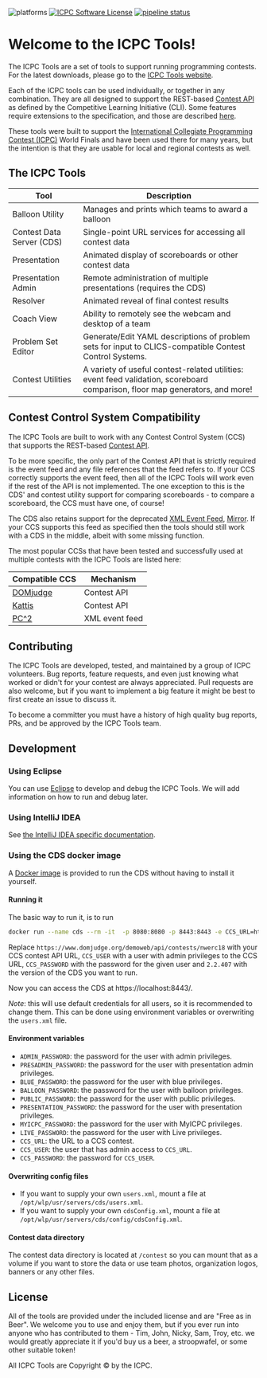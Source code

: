 ![platforms](https://img.shields.io/badge/platforms-macos|linux|windows-lightgrey.svg)
[![ICPC Software License](https://img.shields.io/badge/license-ICPC%20Software%20License-brightgreen.svg)](https://github.com/icpctools/icpctools/blob/main/LICENSE)
[![pipeline status](https://gitlab.com/icpctools/icpctools/badges/main/pipeline.svg)](https://gitlab.com/icpctools/icpctools/commits/main)

Welcome to the ICPC Tools!
==========================

The ICPC Tools are a set of tools to support running programming contests. For the latest downloads, please go to the [ICPC Tools website](https://tools.icpc.global).

Each of the ICPC tools can be used individually, or together in any combination. They are all designed to support
the REST-based [Contest API](https://ccs-specs.icpc.io/2021-11/contest_api) as defined by the Competitive Learning Initiative (CLI).
Some features require extensions to the specification, and those are described [here](doc/spec-extensions.md).

These tools were built to support the
[International Collegiate Programming Contest (ICPC)](https://icpc.global) World Finals and have been used there for many years, but
the intention is that they are usable for local and regional contests as well.

## The ICPC Tools

Tool | Description
--- | ---
Balloon Utility | Manages and prints which teams to award a balloon
Contest Data Server (CDS) | Single-point URL services for accessing all contest data
Presentation | Animated display of scoreboards or other contest data
Presentation Admin | Remote administration of multiple presentations (requires the CDS)
Resolver | Animated reveal of final contest results
Coach View | Ability to remotely see the webcam and desktop of a team
Problem Set Editor | Generate/Edit YAML descriptions of problem sets for input to CLICS-compatible Contest Control Systems.
Contest Utilities | A variety of useful contest-related utilities: event feed validation, scoreboard comparison, floor map generators, and more!

## Contest Control System Compatibility

The ICPC Tools are built to work with any Contest Control System (CCS) that supports the REST-based [Contest API](https://ccs-specs.icpc.io/2021-11/contest_api).

To be more specific, the only part of the Contest API that is strictly required is the event feed and any file
references that the feed refers to. If your CCS correctly supports the event feed, then all of the ICPC Tools will
work even if the rest of the API is not implemented. The one exception to this is the CDS' and contest utility support
for comparing scoreboards - to compare a scoreboard, the CCS must have one, of course!

The CDS also retains support for the deprecated [XML Event Feed](https://clics.ecs.baylor.edu/index.php?title=Event_Feed_2016), [Mirror](https://web.archive.org/web/20160601232618/https://clics.ecs.baylor.edu/index.php/Event_Feed_2016).
If your CCS supports this feed as specified then the tools should still work with a CDS in the middle, albeit with some missing function.

The most popular CCSs that have been tested and successfully used at multiple contests with the ICPC Tools are listed here:

Compatible CCS | Mechanism
| --- | ---
| [DOMjudge](https://www.domjudge.org) | Contest API
| [Kattis](https://www.kattis.com) | Contest API
| [PC^2](https://pc2.ecs.csus.edu) | XML event feed

## Contributing

The ICPC Tools are developed, tested, and maintained by a group of ICPC volunteers. Bug reports, feature requests,
and even just knowing what worked or didn't for your contest are always appreciated. Pull requests are also welcome,
but if you want to implement a big feature it might be best to first create an issue to discuss it.

To become a committer you must have a history of high quality bug reports, PRs, and be approved by the ICPC Tools team.

## Development

### Using Eclipse

You can use [Eclipse](https://www.eclipse.org) to develop and debug the ICPC Tools.
We will add information on how to run and debug later.

### Using IntelliJ IDEA

See [the IntelliJ IDEA specific documentation](doc/intellij-idea.md).

### Using the CDS docker image

A [Docker image](https://ghcr.io/icpctools/cds) is provided to run the CDS without having to install it yourself.

#### Running it

The basic way to run it, is to run

```bash
docker run --name cds --rm -it  -p 8080:8080 -p 8443:8443 -e CCS_URL=https://www.domjudge.org/demoweb/api/contests/nwerc18 -e CCS_USER=admin -e CCS_PASSWORD=admin ghcr.io/icpctools/cds:2.2.407
```

Replace `https://www.domjudge.org/demoweb/api/contests/nwerc18` with your CCS contest API URL, `CCS_USER` with a user with admin privileges to the CCS URL, `CCS_PASSWORD` with the password for the given user and `2.2.407` with the version of the CDS you want to run.

Now you can access the CDS at https://localhost:8443/.

*Note*: this will use default credentials for all users, so it is recommended to change them. This can be done using environment variables or overwriting the `users.xml` file.

#### Environment variables

* `ADMIN_PASSWORD`: the password for the user with admin privileges.
* `PRESADMIN_PASSWORD`: the password for the user with presentation admin privileges.
* `BLUE_PASSWORD`: the password for the user with blue privileges.
* `BALLOON_PASSWORD`: the password for the user with balloon privileges.
* `PUBLIC_PASSWORD`: the password for the user with public privileges.
* `PRESENTATION_PASSWORD`: the password for the user with presentation privileges.
* `MYICPC_PASSWORD`: the password for the user with MyICPC privileges.
* `LIVE_PASSWORD`: the password for the user with Live privileges.
* `CCS_URL`: the URL to a CCS contest.
* `CCS_USER`: the user that has admin access to `CCS_URL`.
* `CCS_PASSWORD`: the password for `CCS_USER`.

#### Overwriting config files

* If you want to supply your own `users.xml`, mount a file at `/opt/wlp/usr/servers/cds/users.xml`.
* If you want to supply your own `cdsConfig.xml`, mount a file at `/opt/wlp/usr/servers/cds/config/cdsConfig.xml`.

#### Contest data directory

The contest data directory is located at `/contest` so you can mount that as a volume if you want to store the data or use team photos, organization logos, banners or any other files.

## License

All of the tools are provided under the included license and are "Free as in Beer". We welcome you to use
and enjoy them, but if you ever run into anyone who has contributed to them - Tim, John, Nicky, Sam, Troy, etc.
we would greatly appreciate it if you'd buy us a beer, a stroopwafel, or some other suitable token!

All ICPC Tools are Copyright © by the ICPC.
